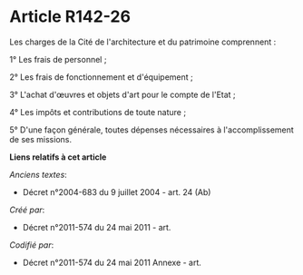 # Article R142-26

Les charges de la Cité de l'architecture et du patrimoine comprennent :

1° Les frais de personnel ;

2° Les frais de fonctionnement et d'équipement ;

3° L'achat d'œuvres et objets d'art pour le compte de l'Etat ;

4° Les impôts et contributions de toute nature ;

5° D'une façon générale, toutes dépenses nécessaires à l'accomplissement de ses missions.

**Liens relatifs à cet article**

_Anciens textes_:

  - Décret n°2004-683 du 9 juillet 2004 - art. 24 (Ab)

_Créé par_:

  - Décret n°2011-574 du 24 mai 2011  - art.

_Codifié par_:

  - Décret n°2011-574 du 24 mai 2011 Annexe - art.
